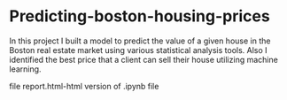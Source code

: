 # Predicting-boston-housing-prices
In this project I built a model to predict the value of a given house in the Boston real estate market using various statistical analysis tools. Also I identified the best price that a client can sell their house utilizing machine learning.


file report.html-html version of .ipynb file

